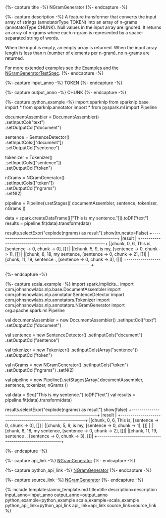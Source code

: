 {%- capture title -%}
NGramGenerator
{%- endcapture -%}

{%- capture description -%}
A feature transformer that converts the input array of strings (annotatorType TOKEN) into an
array of n-grams (annotatorType CHUNK).
Null values in the input array are ignored.
It returns an array of n-grams where each n-gram is represented by a space-separated string of
words.

When the input is empty, an empty array is returned.
When the input array length is less than n (number of elements per n-gram), no n-grams are
returned.

For more extended examples see the [Examples](https://github.com/JohnSnowLabs/spark-nlp/blob/master/example/python/annotation/text/english/chunking/NgramGenerator.ipynb)
and the [NGramGeneratorTestSpec](https://github.com/JohnSnowLabs/spark-nlp/blob/master/src/test/scala/com/johnsnowlabs/nlp/annotators/NGramGeneratorTestSpec.scala).
{%- endcapture -%}

{%- capture input_anno -%}
TOKEN
{%- endcapture -%}

{%- capture output_anno -%}
CHUNK
{%- endcapture -%}

{%- capture python_example -%}
import sparknlp
from sparknlp.base import *
from sparknlp.annotator import *
from pyspark.ml import Pipeline

documentAssembler = DocumentAssembler() \
    .setInputCol("text") \
    .setOutputCol("document")

sentence = SentenceDetector() \
    .setInputCols(["document"]) \
    .setOutputCol("sentence")

tokenizer = Tokenizer() \
    .setInputCols(["sentence"]) \
    .setOutputCol("token")

nGrams = NGramGenerator() \
    .setInputCols(["token"]) \
    .setOutputCol("ngrams") \
    .setN(2)

pipeline = Pipeline().setStages([
      documentAssembler,
      sentence,
      tokenizer,
      nGrams
    ])

data = spark.createDataFrame([["This is my sentence."]]).toDF("text")
results = pipeline.fit(data).transform(data)

results.selectExpr("explode(ngrams) as result").show(truncate=False)
+------------------------------------------------------------+
|result                                                      |
+------------------------------------------------------------+
|[chunk, 0, 6, This is, [sentence -> 0, chunk -> 0], []]     |
|[chunk, 5, 9, is my, [sentence -> 0, chunk -> 1], []]       |
|[chunk, 8, 18, my sentence, [sentence -> 0, chunk -> 2], []]|
|[chunk, 11, 19, sentence ., [sentence -> 0, chunk -> 3], []]|
+------------------------------------------------------------+

{%- endcapture -%}

{%- capture scala_example -%}
import spark.implicits._
import com.johnsnowlabs.nlp.base.DocumentAssembler
import com.johnsnowlabs.nlp.annotator.SentenceDetector
import com.johnsnowlabs.nlp.annotators.Tokenizer
import com.johnsnowlabs.nlp.annotators.NGramGenerator
import org.apache.spark.ml.Pipeline

val documentAssembler = new DocumentAssembler()
  .setInputCol("text")
  .setOutputCol("document")

val sentence = new SentenceDetector()
  .setInputCols("document")
  .setOutputCol("sentence")

val tokenizer = new Tokenizer()
  .setInputCols(Array("sentence"))
  .setOutputCol("token")

val nGrams = new NGramGenerator()
  .setInputCols("token")
  .setOutputCol("ngrams")
  .setN(2)

val pipeline = new Pipeline().setStages(Array(
    documentAssembler,
    sentence,
    tokenizer,
    nGrams
  ))

val data = Seq("This is my sentence.").toDF("text")
val results = pipeline.fit(data).transform(data)

results.selectExpr("explode(ngrams) as result").show(false)
+------------------------------------------------------------+
|result                                                      |
+------------------------------------------------------------+
|[chunk, 0, 6, This is, [sentence -> 0, chunk -> 0], []]     |
|[chunk, 5, 9, is my, [sentence -> 0, chunk -> 1], []]       |
|[chunk, 8, 18, my sentence, [sentence -> 0, chunk -> 2], []]|
|[chunk, 11, 19, sentence ., [sentence -> 0, chunk -> 3], []]|
+------------------------------------------------------------+

{%- endcapture -%}

{%- capture api_link -%}
[NGramGenerator](/api/com/johnsnowlabs/nlp/annotators/NGramGenerator)
{%- endcapture -%}

{%- capture python_api_link -%}
[NGramGenerator](/api/python/reference/autosummary/sparknlp/annotator/n_gram_generator/index.html#sparknlp.annotator.n_gram_generator.NGramGenerator)
{%- endcapture -%}

{%- capture source_link -%}
[NGramGenerator](https://github.com/JohnSnowLabs/spark-nlp/tree/master/src/main/scala/com/johnsnowlabs/nlp/annotators/NGramGenerator.scala)
{%- endcapture -%}

{% include templates/anno_template.md
title=title
description=description
input_anno=input_anno
output_anno=output_anno
python_example=python_example
scala_example=scala_example
python_api_link=python_api_link
api_link=api_link
source_link=source_link
%}